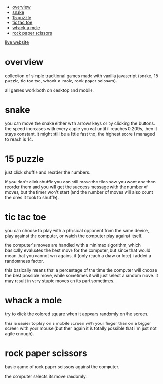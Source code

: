 - [overview](#overview)
- [snake](#snake)
- [15 puzzle](#15-puzzle)
- [tic tac toe](#tic-tac-toe)
- [whack a mole](#whack-a-mole)
- [rock paper scissors](#rock-paper-scissors)
 

[live website](https://tortaruga.github.io/vanilla-js-games/)

# overview

collection of simple traditional games made with vanilla javascript (snake, 15 puzzle, tic tac toe, whack-a-mole, rock paper scissors). 

all games work both on desktop and mobile.

# snake

you can move the snake either with arrows keys or by clicking the buttons. 
the speed increases with every apple you eat until it reaches 0.209s, then it stays constant. it might still be a little fast tho, the highest score i managed to reach is 14.  

# 15 puzzle

just click shuffle and reorder the numbers. 

if you don't click shuffle you can still move the tiles how you want and then reorder them and you will get the success message with the number of moves, but the timer won't start (and the number of moves will also count the ones it took to shuffle). 

# tic tac toe

you can choose to play with a physical opponent from the same device, play against the computer, or watch the computer play against itself.

the computer's moves are handled with a minimax algorithm, which basically evaluates the best move for the computer, but since that would mean that you cannot win against it (only reach a draw or lose) i added a randomness factor.

this basically means that a percentage of the time the computer will choose the best possible move, while sometimes it will just select a random move.
it may result in very stupid moves on its part sometimes.

# whack a mole

try to click the colored square when it appears randomly on the screen.

this is easier to play on a mobile screen with your finger than on a bigger screen with your mouse (but then again it is totally possible that i'm just not agile enough).

# rock paper scissors

basic game of rock paper scissors against the computer.

the computer selects its move randomly.